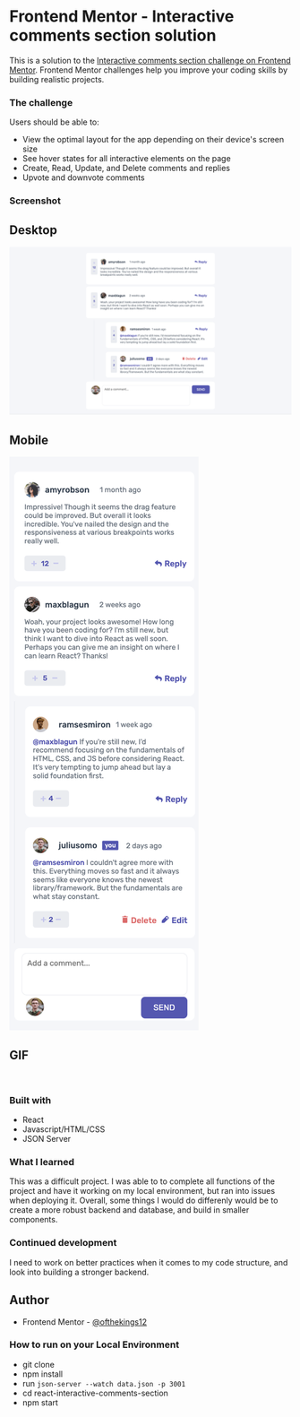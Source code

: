# Frontend Mentor - Interactive comments section solution

This is a solution to the [Interactive comments section challenge on Frontend Mentor](https://www.frontendmentor.io/challenges/interactive-comments-section-iG1RugEG9). Frontend Mentor challenges help you improve your coding skills by building realistic projects. 

### The challenge

Users should be able to:

- View the optimal layout for the app depending on their device's screen size
- See hover states for all interactive elements on the page
- Create, Read, Update, and Delete comments and replies
- Upvote and downvote comments

### Screenshot

## Desktop
![](https://github.com/ofthekings12/interactive-comments-section/blob/main/screenshots/Desktop.png?raw=true)

## Mobile
![](https://github.com/ofthekings12/interactive-comments-section/blob/main/screenshots/Mobile.png?raw=true)

## GIF
![]()


### Built with

- React
- Javascript/HTML/CSS
- JSON Server


### What I learned

This was a difficult project. I was able to to complete all functions of the project and have it working on my local environment, but ran into issues when deploying it. Overall, some things I would do differenly would be to create a more robust backend and database, and build in smaller components.


### Continued development

I need to work on better practices when it comes to my code structure, and look into building a stronger backend.


## Author

- Frontend Mentor - [@ofthekings12](https://www.frontendmentor.io/profile/ofthekings12)

### How to run on your Local Environment
- git clone
- npm install
- run `json-server --watch data.json -p 3001`
- cd react-interactive-comments-section
- npm start

